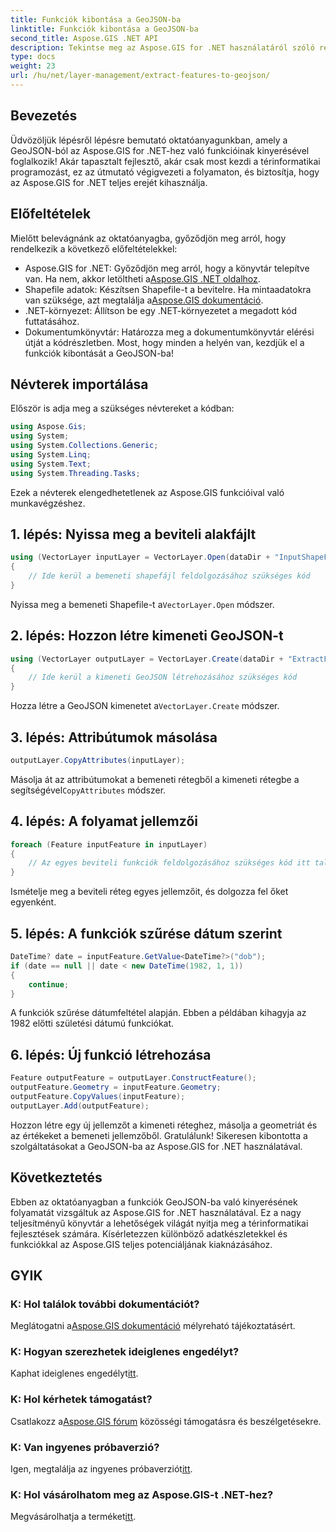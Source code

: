 ```yaml
---
title: Funkciók kibontása a GeoJSON-ba
linktitle: Funkciók kibontása a GeoJSON-ba
second_title: Aspose.GIS .NET API
description: Tekintse meg az Aspose.GIS for .NET használatáról szóló részletes útmutatót a funkciók GeoJSON-ba való kinyeréséhez. Használja ki könnyedén a GIS erejét! #Aspose #GIS
type: docs
weight: 23
url: /hu/net/layer-management/extract-features-to-geojson/
---
```

## Bevezetés
Üdvözöljük lépésről lépésre bemutató oktatóanyagunkban, amely a GeoJSON-ból az Aspose.GIS for .NET-hez való funkcióinak kinyerésével foglalkozik! Akár tapasztalt fejlesztő, akár csak most kezdi a térinformatikai programozást, ez az útmutató végigvezeti a folyamaton, és biztosítja, hogy az Aspose.GIS for .NET teljes erejét kihasználja.
## Előfeltételek
Mielőtt belevágnánk az oktatóanyagba, győződjön meg arról, hogy rendelkezik a következő előfeltételekkel:
-  Aspose.GIS for .NET: Győződjön meg arról, hogy a könyvtár telepítve van. Ha nem, akkor letöltheti a[Aspose.GIS .NET oldalhoz](https://releases.aspose.com/gis/net/).
-  Shapefile adatok: Készítsen Shapefile-t a bevitelre. Ha mintaadatokra van szüksége, azt megtalálja a[Aspose.GIS dokumentáció](https://reference.aspose.com/gis/net/).
- .NET-környezet: Állítson be egy .NET-környezetet a megadott kód futtatásához.
- Dokumentumkönyvtár: Határozza meg a dokumentumkönyvtár elérési útját a kódrészletben.
Most, hogy minden a helyén van, kezdjük el a funkciók kibontását a GeoJSON-ba!
## Névterek importálása
Először is adja meg a szükséges névtereket a kódban:
```csharp
using Aspose.Gis;
using System;
using System.Collections.Generic;
using System.Linq;
using System.Text;
using System.Threading.Tasks;
```
Ezek a névterek elengedhetetlenek az Aspose.GIS funkcióival való munkavégzéshez.
## 1. lépés: Nyissa meg a beviteli alakfájlt
```csharp
using (VectorLayer inputLayer = VectorLayer.Open(dataDir + "InputShapeFile.shp", Drivers.Shapefile))
{
    // Ide kerül a bemeneti shapefájl feldolgozásához szükséges kód
}
```
 Nyissa meg a bemeneti Shapefile-t a`VectorLayer.Open` módszer.
## 2. lépés: Hozzon létre kimeneti GeoJSON-t
```csharp
using (VectorLayer outputLayer = VectorLayer.Create(dataDir + "ExtractFeaturesFromShapeFileToGeoJSON_out.json", Drivers.GeoJson))
{
    // Ide kerül a kimeneti GeoJSON létrehozásához szükséges kód
}
```
 Hozza létre a GeoJSON kimenetet a`VectorLayer.Create` módszer.
## 3. lépés: Attribútumok másolása
```csharp
outputLayer.CopyAttributes(inputLayer);
```
 Másolja át az attribútumokat a bemeneti rétegből a kimeneti rétegbe a segítségével`CopyAttributes` módszer.
## 4. lépés: A folyamat jellemzői
```csharp
foreach (Feature inputFeature in inputLayer)
{
    // Az egyes beviteli funkciók feldolgozásához szükséges kód itt található
}
```
Ismételje meg a beviteli réteg egyes jellemzőit, és dolgozza fel őket egyenként.
## 5. lépés: A funkciók szűrése dátum szerint
```csharp
DateTime? date = inputFeature.GetValue<DateTime?>("dob");
if (date == null || date < new DateTime(1982, 1, 1))
{
    continue;
}
```
A funkciók szűrése dátumfeltétel alapján. Ebben a példában kihagyja az 1982 előtti születési dátumú funkciókat.
## 6. lépés: Új funkció létrehozása
```csharp
Feature outputFeature = outputLayer.ConstructFeature();
outputFeature.Geometry = inputFeature.Geometry;
outputFeature.CopyValues(inputFeature);
outputLayer.Add(outputFeature);
```
Hozzon létre egy új jellemzőt a kimeneti réteghez, másolja a geometriát és az értékeket a bemeneti jellemzőből.
Gratulálunk! Sikeresen kibontotta a szolgáltatásokat a GeoJSON-ba az Aspose.GIS for .NET használatával.
## Következtetés
Ebben az oktatóanyagban a funkciók GeoJSON-ba való kinyerésének folyamatát vizsgáltuk az Aspose.GIS for .NET használatával. Ez a nagy teljesítményű könyvtár a lehetőségek világát nyitja meg a térinformatikai fejlesztések számára. Kísérletezzen különböző adatkészletekkel és funkciókkal az Aspose.GIS teljes potenciáljának kiaknázásához.
## GYIK
### K: Hol találok további dokumentációt?
 Meglátogatni a[Aspose.GIS dokumentáció](https://reference.aspose.com/gis/net/) mélyreható tájékoztatásért.
### K: Hogyan szerezhetek ideiglenes engedélyt?
 Kaphat ideiglenes engedélyt[itt](https://purchase.aspose.com/temporary-license/).
### K: Hol kérhetek támogatást?
 Csatlakozz a[Aspose.GIS fórum](https://forum.aspose.com/c/gis/33) közösségi támogatásra és beszélgetésekre.
### K: Van ingyenes próbaverzió?
 Igen, megtalálja az ingyenes próbaverziót[itt](https://releases.aspose.com/).
### K: Hol vásárolhatom meg az Aspose.GIS-t .NET-hez?
 Megvásárolhatja a terméket[itt](https://purchase.aspose.com/buy).
